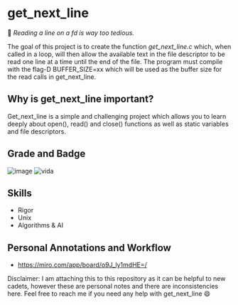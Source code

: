 # get_next_line

:yawning_face: *Reading a line on a fd is way too tedious.*

The goal of this project is to create the function _get_next_line.c_ which, when called in a loop, will then allow the available text in the file descriptor to be read one line at a time until the end of the file. The program must compile with the flag-D BUFFER_SIZE=xx which will be used as the buffer size for the read calls in get_next_line.

## Why is get_next_line important?
Get_next_line is a simple and challenging project which allows you to learn deeply about open(), read() and close() functions as well as static variables and file descriptors.

## Grade and Badge 
![image](https://user-images.githubusercontent.com/85964972/132257264-f92eb828-0168-46d7-aa10-15a6bf44ef6e.png)
![vida](https://game.42sp.org.br/static/assets/achievements/get_next_linen.png)

## Skills
* Rigor
* Unix
* Algorithms & AI 

## Personal Annotations and Workflow

* https://miro.com/app/board/o9J_ly1mdHE=/

Disclaimer: 
I am attaching this to this repository as it can be helpful to new cadets, however these are personal notes and there are inconsistencies here. Feel free to reach me if you need any help with get_next_line :smile:
